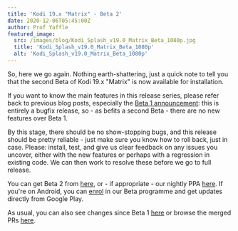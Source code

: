 ```yaml
---
title: 'Kodi 19.x "Matrix" - Beta 2'
date: 2020-12-06T05:45:00Z
author: Prof Yaffle
featured_image:
  src: /images/blog/Kodi_Splash_v19.0_Matrix_Beta_1080p.jpg
  title: 'Kodi_Splash_v19.0_Matrix_Beta_1080p'
  alt: 'Kodi_Splash_v19.0_Matrix_Beta_1080p'
---
```

So, here we go again. Nothing earth-shattering, just a quick note to tell you that the second Beta of Kodi 19.x "Matrix" is now available for installation.

 If you want to know the main features in this release series, please refer back to previous blog posts, especially the [Beta 1 announcement](https://kodi.tv/article/kodi-19x-matrix-beta-1): this is entirely a bugfix release, so - as befits a second Beta - there are no new features over Beta 1.

 By this stage, there should be no show-stopping bugs, and this release should be pretty reliable - just make sure you know how to roll back, just in case. Please: install, test, and give us clear feedback on any issues you uncover, either with the new features or perhaps with a regression in existing code. We can then work to resolve these before we go to full release.

 You can get Beta 2 from [here](https://mirrors.kodi.tv/releases/), or - if appropriate - our nightly PPA [here](https://launchpad.net/~team-xbmc/+archive/ubuntu/xbmc-nightly). If you're on Android, you can [enrol](https://play.google.com/apps/testing/org.xbmc.kodi) in our Beta programme and get updates directly from Google Play.

 As usual, you can also see changes since Beta 1 [here](https://github.com/xbmc/xbmc/compare/19.0b1-Matrix...19.0b2-Matrix) or browse the merged PRs [here](https://github.com/xbmc/xbmc/pulls?q=is%3Apr+sort%3Aupdated-desc+milestone%3A%22Matrix+19.0-beta+2%22+is%3Aclosed).

 